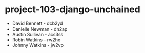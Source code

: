 # project-103-django-unchained

- David Bennett - dcb2yd
- Danielle Newman - dn2ap
- Austin Sullivan - acs3ss
- Robin Watkins - rw2hx
- Johnny Watkins - jw2vp
